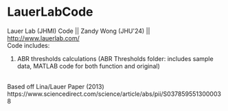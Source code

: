 # LauerLabCode
Lauer Lab (JHMI) Code || Zandy Wong (JHU'24) || http://www.lauerlab.com/ 
<br>
Code includes:
1) ABR thresholds calculations (ABR Thresholds folder: includes sample data, MATLAB code for both function and original)
<br>
Based off Lina/Lauer Paper (2013) https://www.sciencedirect.com/science/article/abs/pii/S0378595513000038


